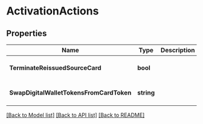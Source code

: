 # ActivationActions

## Properties
Name | Type | Description | Notes
------------ | ------------- | ------------- | -------------
**TerminateReissuedSourceCard** | **bool** |  | [optional] [default to null]
**SwapDigitalWalletTokensFromCardToken** | **string** |  | [optional] [default to null]

[[Back to Model list]](../README.md#documentation-for-models) [[Back to API list]](../README.md#documentation-for-api-endpoints) [[Back to README]](../README.md)


